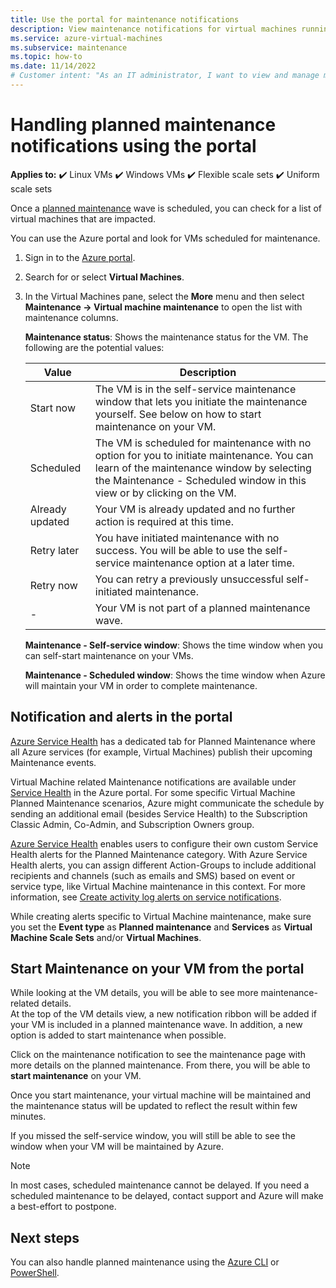 ```yaml
---
title: Use the portal for maintenance notifications
description: View maintenance notifications for virtual machines running in Azure, and start self-service maintenance, using the portal.
ms.service: azure-virtual-machines
ms.subservice: maintenance
ms.topic: how-to
ms.date: 11/14/2022
# Customer intent: "As an IT administrator, I want to view and manage maintenance notifications for virtual machines in the portal, so that I can ensure timely updates and minimize downtime during planned maintenance events."
---
```


# Handling planned maintenance notifications using the portal

**Applies to:** :heavy_check_mark: Linux VMs :heavy_check_mark: Windows VMs :heavy_check_mark: Flexible scale sets :heavy_check_mark: Uniform scale sets

Once a [planned maintenance](maintenance-notifications.md) wave is scheduled, you can check for a list of virtual machines that are impacted. 

You can use the Azure portal and look for VMs scheduled for maintenance.

1. Sign in to the [Azure portal](https://portal.azure.com).

2. Search for or select **Virtual Machines**.

3. In the Virtual Machines pane, select the **More** menu and then select **Maintenance -> Virtual machine maintenance** to open the list with maintenance columns.

   **Maintenance status**: Shows the maintenance status for the VM. The following are the potential values:
	  
    | Value | Description |
    |-------|-------------|
    | Start now | The VM is in the self-service maintenance window that lets    you initiate the maintenance yourself. See below on how to start    maintenance on your VM. | 
    | Scheduled | The VM is scheduled for maintenance with no option for you    to initiate maintenance. You can learn of the maintenance window by    selecting the Maintenance - Scheduled window in this view or by clicking    on the VM. | 
    | Already updated | Your VM is already updated and no further action is    required at this time. | 
    | Retry later | You have initiated maintenance with no success. You will    be able to use the self-service maintenance option at a later time. | 
    | Retry now | You can retry a previously unsuccessful self-initiated    maintenance. | 
    | - | Your VM is not part of a planned maintenance wave. |

   **Maintenance - Self-service window**: Shows the time window when you can self-start maintenance on your VMs.
   
   **Maintenance - Scheduled window**: Shows the time window when Azure will maintain your VM in order to complete maintenance. 



## Notification and alerts in the portal

[Azure Service Health](https://azure.microsoft.com/get-started/azure-portal/service-health/#overview) has a dedicated tab for Planned Maintenance where all Azure services (for example, Virtual Machines) publish their upcoming Maintenance events.

Virtual Machine related Maintenance notifications are available under [Service Health](https://aka.ms/azureservicehealth) in the Azure portal. For some specific Virtual Machine Planned Maintenance scenarios, Azure might communicate the schedule by sending an additional email (besides Service Health) to the Subscription Classic Admin, Co-Admin, and Subscription Owners group.

[Azure Service Health](https://azure.microsoft.com/get-started/azure-portal/service-health/#overview) enables users to configure their own custom Service Health alerts for the Planned Maintenance category. With Azure Service Health alerts, you can assign different Action-Groups to include additional recipients and channels (such as emails and SMS) based on event or service type, like Virtual Machine maintenance in this context. For more information, see [Create activity log alerts on service notifications](/azure/service-health/alerts-activity-log-service-notifications-portal).

While creating alerts specific to Virtual Machine maintenance, make sure you set the **Event type** as **Planned maintenance** and **Services** as **Virtual Machine Scale Sets** and/or **Virtual Machines**.

## Start Maintenance on your VM from the portal

While looking at the VM details, you will be able to see more maintenance-related details.  
At the top of the VM details view, a new notification ribbon will be added if your VM is included in a planned maintenance wave. In addition, a new option is added to start maintenance when possible.

Click on the maintenance notification to see the maintenance page with more details on the planned maintenance. From there, you will be able to **start maintenance** on your VM.

Once you start maintenance, your virtual machine will be maintained and the maintenance status will be updated to reflect the result within few minutes.

If you missed the self-service window, you will still be able to see the window when your VM will be maintained by Azure.

> [!NOTE]
> In most cases, scheduled maintenance cannot be delayed. If you need a scheduled maintenance to be delayed, contact support and Azure will make a best-effort to postpone. 

## Next steps

You can also handle planned maintenance using the [Azure CLI](maintenance-notifications-cli.md) or [PowerShell](maintenance-notifications-powershell.md).
